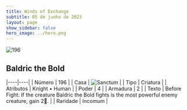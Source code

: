```yaml
---
title: Winds of Exchange
subtitle: 05 de junho de 2023
layout: page
show_sidebar: false
hero_image: ../hero.png
---
```


![196](https://mastervault-storage-prod.s3.amazonaws.com/media/card_front/en/600_196_a08b4d1a395c_en.png)


## Baldric the Bold

|----|----|
| Número | 196 |
| Casa | ![Sanctum](https://archonarcana.com/images/thumb/c/c7/Sanctum.png/22px-Sanctum.png "Santuário") |
| Tipo | Criatura |
| Atributos | Knight • Human |
| Poder | 4 |
| Armadura | 2 |
| Texto | Before Fight: If the creature Baldric the Bold fights is the most powerful enemy creature, gain 2. |
| Raridade | Incomum |
